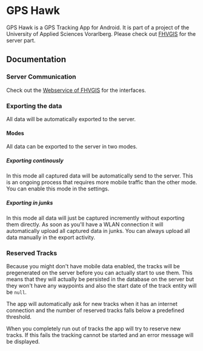 # GPS Hawk

GPS Hawk is a GPS Tracking App for Android. It is part of a project of the University of Applied Sciences Vorarlberg. 
Please check out [FHVGIS](https://github.com/Lucasvo1/FHVGIS) for the server part.

## Documentation

### Server Communication
Check out the [Webservice of FHVGIS](https://github.com/Lucasvo1/FHVGIS/tree/master/fhvgis/webservice/src/main/java/at/fhv/itm14/fhvgis/webservice/app) for the interfaces.

### Exporting the data
All data will be automatically exported to the server.

#### Modes
All data can be exported to the server in two modes.

##### Exporting continously
In this mode all captured data will be automatically send to the server. This is an ongoing process that requires more mobile traffic than the other mode.
You can enable this mode in the settings.

##### Exporting in junks
In this mode all data will just be captured incremently without exporting them directly. As soon as you'll have a WLAN connection it will automatically upload all captured data in junks.
You can always upload all data manually in the export activity.

### Reserved Tracks
Because you might don't have mobile data enabled, the tracks will be pregenerated on the server before you can actually start to use them. This means that they will actually be persisted in the database on the server but they won't have any waypoints and also the start date of the track entity will be `null`.

The app will automatically ask for new tracks when it has an internet connection and the number of reserved tracks falls below a predefined threshold.

When you completely run out of tracks the app will try to reserve new tracks. If this fails the tracking cannot be started and an error message will be displayed.
